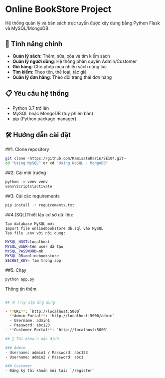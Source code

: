 # Online BookStore Project

Hệ thống quản lý và bán sách trực tuyến được xây dựng bằng Python Flask và MySQL/MongoDB.

## 🚀 Tính năng chính

- **Quản lý sách**: Thêm, sửa, xóa và tìm kiếm sách
- **Quản lý người dùng**: Hệ thống phân quyền Admin/Customer
- **Giỏ hàng**: Cho phép mua nhiều sách cùng lúc
- **Tìm kiếm**: Theo tên, thể loại, tác giả
- **Quản lý đơn hàng**: Theo dõi trạng thái đơn hàng

## 📋 Yêu cầu hệ thống

- Python 3.7 trở lên
- MySQL hoặc MongoDB (tùy phiên bản)
- pip (Python package manager)

## 🛠 Hướng dẫn cài đặt

##1. Clone repository

```bash
git clone <https://github.com/KamisatoKarin/SE104.git>
cd "Using MySQL" or cd "Using NoSQL - MongoDB"
```
##2. Cài môi trường 
```bash
python -m venv venv
venv\Scripts\activate
```

##3. Cài các requirements
```bash
pip install -r requirements.txt

```

##4.(SQL)Thiết lập cơ sở dữ liệu:
```bash
Tạo database MySQL mới
Import file onlinebookstore db.sql vào MySQL
Tạo file .env với nội dung:

MYSQL_HOST=localhost
MYSQL_USER=tên user đã tạo           
MYSQL_PASSWORD=mk    
MYSQL_DB=onlinebookstore     
SECRET_KEY= Tìm trong app  
```

##5. Chạy
```bash 
python app.py
```
Thông tin thêm
```bash

## 🌐 Truy cập ứng dụng

- **URL**: `http://localhost:5000`
- **Admin Portal**: `http://localhost:5000/admin`
  - Username: admin1
  - Password: abc123
- **Customer Portal**: `http://localhost:5000`

## 📝 Tài khoản mặc định

### Admin
- Username: admin1 / Password: abc123
- Username: admin2 / Password: abc1

### Customer
- Đăng ký tài khoản mới tại: `/register`

```

